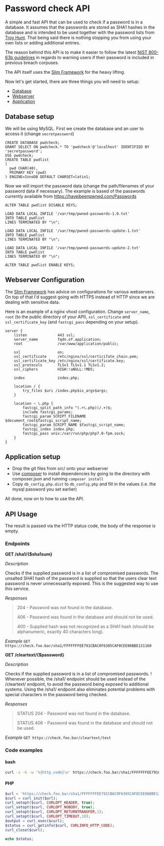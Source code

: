 # Password check API
A simple and fast API that can be used to check if a password is in a database.
It assumes that the passwords are stored as SHA1 hashes in the database and is intended to be used together with the password lists from [Troy Hunt](https://haveibeenpwned.com/Passwords). That being said there is nothing stopping you from using your own lists or adding additional entries.

The reason behind this API is to make it easier to follow the latest [NIST 800-63b guidelines](https://pages.nist.gov/800-63-3/sp800-63b.html) in regards to warning users if their password is included in previous breach corpuses.

The API itself uses the [Slim Framework](https://www.slimframework.com/) for the heavy lifting.

Now let's get started, there are three things you will need to setup:
  * [Database](#database-setup)
  * [Webserver](#webserver-configuration)
  * [Application](#application-setup)


## Database setup
We will be using MySQL. First we create the database and an user to access it (change `secretpassword`)

    CREATE DATABASE pwdcheck;
    GRANT SELECT ON pwdcheck.* TO 'pwdcheck'@'localhost' IDENTIFIED BY 'secretpassword';
    USE pwdcheck;
    CREATE TABLE pwdlist
    (
      pwd CHAR(40),
      PRIMARY KEY (pwd)
    ) ENGINE=InnoDB DEFAULT CHARSET=latin1;

Now we will import the password data (change the path/filenames of your password data if necessary).
The example is based of the passwords currently available from https://haveibeenpwned.com/Passwords

    ALTER TABLE pwdlist DISABLE KEYS;

    LOAD DATA LOCAL INFILE '/var/tmp/pwned-passwords-1.0.txt'
    INTO TABLE pwdlist
    LINES TERMINATED BY "\n";

    LOAD DATA LOCAL INFILE '/var/tmp/pwned-passwords-update-1.txt'
    INTO TABLE pwdlist
    LINES TERMINATED BY "\n";

    LOAD DATA LOCAL INFILE '/var/tmp/pwned-passwords-update-2.txt'
    INTO TABLE pwdlist
    LINES TERMINATED BY "\n";

    ALTER TABLE pwdlist ENABLE KEYS;


## Webserver Configuration
The [Slim Framework](https://www.slimframework.com/docs/start/web-servers.html) has advice on configurations for various webservers. On top of that I'd suggest going with HTTPS instead of HTTP since we are dealing with sensitive data.

Here is an example of a nginx vhost configuration. Change `server_name`, `root` (to the public directory of your API), `ssl_certificate` and `ssl_certificate_key` (and `fastcgi_pass` depending on your setup).

    server {
        listen              443 ssl;
        server_name         fqdn.of.application;
        root                /var/www/application/public;

        ssl                 on;
        ssl_certificate     /etc/nginx/ssl/certicifate_chain.pem;
        ssl_certificate_key /etc/nginx/ssl/certificate.key;
        ssl_protocols       TLSv1 TLSv1.1 TLSv1.2;
        ssl_ciphers         HIGH:!aNULL:!MD5;

        index               index.php;

        location / {
            try_files $uri /index.php$is_args$args;
        }

        location ~ \.php {
            fastcgi_split_path_info ^(.+\.php)(/.+)$;
            include fastcgi_params;
            fastcgi_param SCRIPT_FILENAME $document_root$fastcgi_script_name;
            fastcgi_param SCRIPT_NAME $fastcgi_script_name;
            fastcgi_index index.php;
            fastcgi_pass unix:/var/run/php/php7.0-fpm.sock;
        }
    }


## Application setup
* Drop the git files from src/ onto your webserver
* Use [composer](https://getcomposer.org/) to install dependencies by going to the directory with composer.json and running `composer install`
* Copy `db_config.php.dist` to `db_config.php` and fill in the values (i.e. the mysql password you set earlier)

All done, now on to how to use the API.

## API Usage
The result is passed via the HTTP status code, the body of the response is empty.
### Endpoints

__GET /sha1/{$sha1sum}__

_Description_

Checks if the supplied password is in a list of compromised passwords. The unsalted SHA1 hash of the password is supplied so that the users clear text password is never unnecessarily exposed.
This is the suggested way to use this service.

_Responses_
> 204 - Password was not found in the database.
>
> 406 - Password was found in the database and should not be used.
>
> 400 - Supplied hash was not recognized as a SHA1 hash (should be alphanumeric, exactly 40 characters long).

_Example_
`GET https://check.foo.bar/sha1/FFFFFFFEE791CBAC0F6305CAF0CEE06BBE131160`


__GET /cleartext/{$password}__

_Description_

Checks if the supplied password is in a list of compromised passwords.
! Whenever possible, the /sha1/ endpoint should be used instead of the /cleartext/ endpoint, to avoid the password being exposed to additional systems.
Using the /sha1/ endpoint also eliminates potential problems with special characters in the password being checked.

_Responses_
> STATUS 204 - Password was not found in the database.
>
> STATUS 406 - Password was found in the database and should not be used.

_Example_
`GET https://check.foo.bar/cleartext/test`

### Code examples

#### bash
```bash
curl -s -k -w '%{http_code}\n' https://check.foo.bar/sha1/FFFFFFFEE791CBAC0F6305CAF0CEE06BBE131160
```

#### PHP
```PHP
$url = 'https://check.foo.bar/sha1/FFFFFFFEE791CBAC0F6305CAF0CEE06BBE131160';
$curl = curl_init($url);
curl_setopt($curl, CURLOPT_HEADER, true);
curl_setopt($curl, CURLOPT_NOBODY, true);
curl_setopt($curl, CURLOPT_RETURNTRANSFER,1);
curl_setopt($curl, CURLOPT_TIMEOUT,10);
$output = curl_exec($curl);
$status = curl_getinfo($curl, CURLINFO_HTTP_CODE);
curl_close($curl);

echo $status;
```

